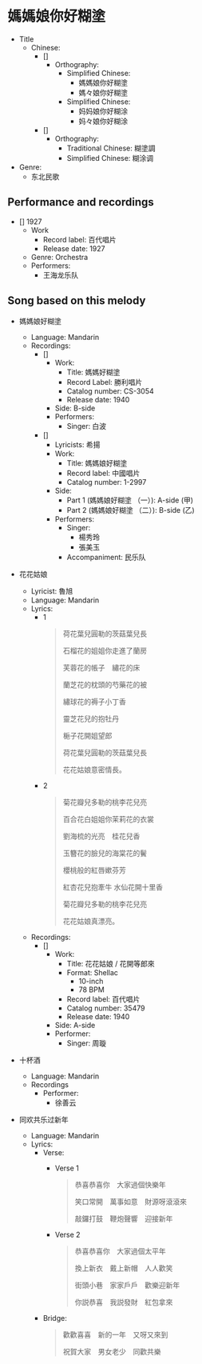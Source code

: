 # 媽媽娘你好糊塗

- Title
  - Chinese:
    - []
      - Orthography:
        - Simplified Chinese:
          - 媽媽娘你好糊塗
          - 媽々娘你好糊塗
        - Simplified Chinese:
          - 妈妈娘你好糊涂
          - 妈々娘你好糊涂
    - []
      - Orthography:
        - Traditional Chinese: 糊塗調
        - Simplified Chinese: 糊涂调
- Genre:
  - 东北民歌

## Performance and recordings
- [] 1927
  - Work
    - Record label: 百代唱片
    - Release date: 1927
  - Genre: Orchestra
  - Performers:
    - 王海龙乐队

## Song based on this melody
- 媽媽娘好糊塗
  - Language: Mandarin
  - Recordings:
    - []
      - Work:
        - Title: 媽媽好糊塗
        - Record Label: 勝利唱片
        - Catalog number: CS-3054
        - Release date: 1940
      - Side: B-side
      - Performers:
        - Singer: 白波
    - []
      - Lyricists: 希揚
      - Work:
        - Title: 媽媽娘好糊塗
        - Record label: 中國唱片
        - Catalog number: 1-2997
      - Side:
        - Part 1 (媽媽娘好糊塗 （一）): A-side (甲)
        - Part 2 (媽媽娘好糊塗 （二）): B-side (乙)
      - Performers:
        - Singer:
          - 楊秀玲
          - 張美玉
        - Accompaniment: 民乐队

- 花花姑娘
  - Lyricist: 魯旭
  - Language: Mandarin
  - Lyrics:
    - 1
      > 荷花葉兒圓勒的茨菇葉兒長
      >
      > 石榴花的姐姐你走進了蘭房
      >
      > 芙蓉花的帳子　繡花的床
      >
      > 蘭芝花的枕頭的芍藥花的被
      >
      > 繡球花的褥子小丁香
      >
      > 靈芝花兒的抱牡丹
      >
      > 梔子花開姐望郎
      >
      > 荷花葉兒圓勒的茨菇葉兒長
      >
      > 花花姑娘意密情長。
    - 2
      > 菊花瓣兒多勒的桃李花兒亮
      >
      > 百合花白姐姐你茉莉花的衣裳
      >
      > 劉海梳的光亮　桂花兒香
      >
      > 玉簪花的臉兒的海棠花的鬢
      >
      > 櫻桃般的紅唇嫰芬芳
      >
      > 紅杏花兒抱牽牛
      > 水仙花開十里香
      >
      > 菊花瓣兒多勒的桃李花兒亮
      >
      > 花花姑娘真漂亮。
  - Recordings:
    - []
      - Work:
        - Title: 花花姑娘 / 花開等郎來
        - Format: Shellac
          - 10-inch
          - 78 BPM
        - Record label: 百代唱片
        - Catalog number: 35479
        - Release date: 1940
      - Side: A-side
      - Performer:
        - Singer: 周璇

- 十杯酒
  - Language: Mandarin
  - Recordings
    - Performer:
      - 徐善云

- 同欢共乐过新年
  - Language: Mandarin
  - Lyrics:
    - Verse:
      - Verse 1
        > 恭喜恭喜你　大家過個快樂年
        >
        > 笑口常開　萬事如意　財源呀滾滾來
        >
        > 敲鑼打鼓　鞭炮聲響　迎接新年

      - Verse 2
        > 恭喜恭喜你　大家過個太平年
        >
        > 換上新衣　戴上新帽　人人歡笑
        >
        > 街頭小巷　家家戶戶　歡樂迎新年
        >
        > 你説恭喜　我説發財　紅包拿來
    - Bridge:
      > 歡歡喜喜　新的一年　又呀又來到
      >
      > 祝賀大家　男女老少　同歡共樂
